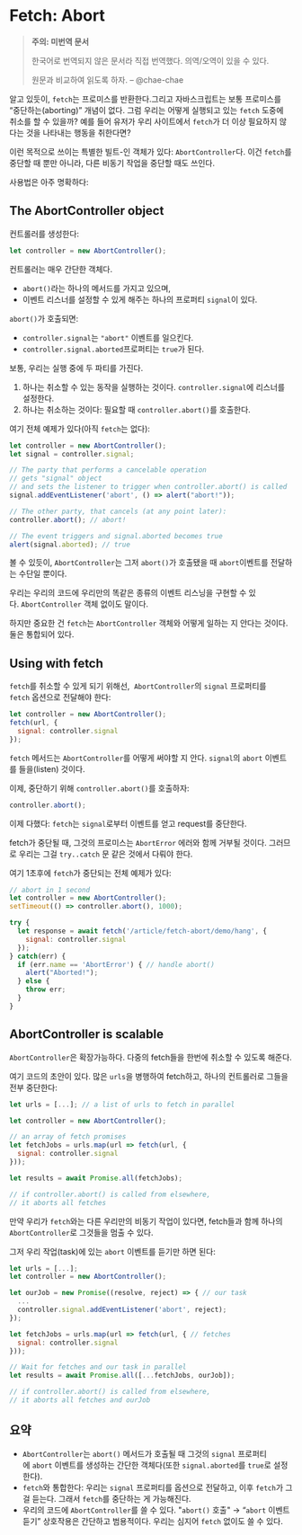 # Fetch: Abort

>**주의: 미번역 문서**
>
>한국어로 번역되지 않은 문서라 직접 번역했다. 의역/오역이 있을 수 있다.
>
>원문과 비교하여 읽도록 하자. 
>– @chae-chae

알고 있듯이, `fetch`는 프로미스를 반환한다.그리고 자바스크립트는 보통 프로미스를 “중단하는(aborting)” 개념이 없다. 그럼 우리는 어떻게 실행되고 있는 `fetch` 도중에 취소를 할 수 있을까? 예를 들어 유저가 우리 사이트에서 `fetch`가 더 이상 필요하지 않다는 것을 나타내는 행동을 취한다면?

이런 목적으로 쓰이는 특별한 빌트-인 객체가 있다: `AbortController`다. 이건 `fetch`를 중단할 때 뿐만 아니라, 다른 비동기 작업을 중단할 때도 쓰인다.

사용법은 아주 명확하다:

## The AbortController object

컨트롤러를 생성한다:

```js
let controller = new AbortController();
```

컨트롤러는 매우 간단한 객체다.

- `abort()`라는 하나의 메서드를 가지고 있으며,
- 이벤트 리스너를 설정할 수 있게 해주는 하나의 프로퍼티 `signal`이 있다.

`abort()`가 호출되면:

- `controller.signal`는 `"abort"` 이벤트를 일으킨다.
- `controller.signal.aborted`프로퍼티는 `true`가 된다.

보통, 우리는 실행 중에 두 파티를 가진다.

1. 하나는 취소할 수 있는 동작을 실행하는 것이다. `controller.signal`에 리스너를 설정한다.
2. 하나는 취소하는 것이다: 필요할 때 `controller.abort()`를 호출한다.

여기 전체 예제가 있다(아직 `fetch`는 없다):

```js
let controller = new AbortController();
let signal = controller.signal;

// The party that performs a cancelable operation
// gets "signal" object
// and sets the listener to trigger when controller.abort() is called
signal.addEventListener('abort', () => alert("abort!"));

// The other party, that cancels (at any point later):
controller.abort(); // abort!

// The event triggers and signal.aborted becomes true
alert(signal.aborted); // true
```

볼 수 있듯이, `AbortController`는 그저 `abort()`가 호출됐을 때 `abort`이벤트를 전달하는 수단일 뿐이다.

우리는 우리의 코드에 우리만의 똑같은 종류의 이벤트 리스닝을 구현할 수 있다. `AbortController` 객체 없이도 말이다.

하지만 중요한 건 `fetch`는 `AbortController` 객체와 어떻게 일하는 지 안다는 것이다. 둘은 통합되어 있다.
## Using with fetch

`fetch`를 취소할 수 있게 되기 위해선,  `AbortController`의 `signal` 프로퍼티를 `fetch` 옵션으로 전달해야 한다:

```js
let controller = new AbortController();
fetch(url, {
  signal: controller.signal
});
```

`fetch` 메서드는 `AbortController`를 어떻게 써야할 지 안다. `signal`의 `abort` 이벤트를 들을(listen) 것이다.

이제, 중단하기 위해 `controller.abort()`를 호출하자:

```js
controller.abort();
```

이제 다했다: `fetch`는 `signal`로부터 이벤트를 얻고 request를 중단한다.

fetch가 중단될 때, 그것의 프로미스는 `AbortError` 에러와 함께 거부될 것이다. 그러므로 우리는 그걸 `try..catch` 문 같은 것에서 다뤄야 한다.

여기 1초후에 `fetch`가 중단되는 전체 예제가 있다:

```js
// abort in 1 second
let controller = new AbortController();
setTimeout(() => controller.abort(), 1000);

try {
  let response = await fetch('/article/fetch-abort/demo/hang', {
    signal: controller.signal
  });
} catch(err) {
  if (err.name == 'AbortError') { // handle abort()
    alert("Aborted!");
  } else {
    throw err;
  }
}
```

## AbortController is scalable

`AbortController`은 확장가능하다. 다중의 fetch들을 한번에 취소할 수 있도록 해준다.

여기 코드의 초안이 있다. 많은 `urls`을 병행하여 fetch하고, 하나의 컨트롤러로 그들을 전부 중단한다:
```js
let urls = [...]; // a list of urls to fetch in parallel

let controller = new AbortController();

// an array of fetch promises
let fetchJobs = urls.map(url => fetch(url, {
  signal: controller.signal
}));

let results = await Promise.all(fetchJobs);

// if controller.abort() is called from elsewhere,
// it aborts all fetches
```

만약 우리가 `fetch`와는 다른 우리만의 비동기 작업이 있다면, fetch들과 함께 하나의 `AbortController`로 그것들을 멈출 수 있다.

그저 우리 작업(task)에 있는 `abort` 이벤트를 듣기만 하면 된다:

```js
let urls = [...];
let controller = new AbortController();

let ourJob = new Promise((resolve, reject) => { // our task
  ...
  controller.signal.addEventListener('abort', reject);
});

let fetchJobs = urls.map(url => fetch(url, { // fetches
  signal: controller.signal
}));

// Wait for fetches and our task in parallel
let results = await Promise.all([...fetchJobs, ourJob]);

// if controller.abort() is called from elsewhere,
// it aborts all fetches and ourJob
```

## 요약

- `AbortController`는 `abort()` 메서드가 호출될 때 그것의 `signal` 프로퍼티에 `abort` 이벤트를 생성하는 간단한 객체다(또한 `signal.aborted`를 `true`로 설정한다).
- `fetch`와 통합한다: 우리는 `signal` 프로퍼티를 옵션으로 전달하고, 이후 `fetch`가 그걸 듣는다. 그래서 `fetch`를 중단하는 게 가능해진다.
- 우리의 코드에 `AbortController`를 쓸 수 있다. "`abort()` 호출" → “`abort` 이벤트 듣기” 상호작용은 간단하고 범용적이다. 우리는 심지어 `fetch` 없이도 쓸 수 있다.